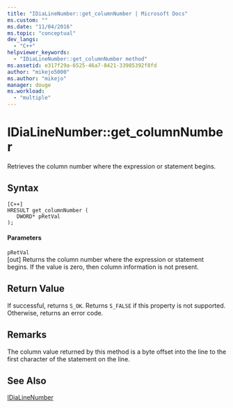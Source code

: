 ```yaml
---
title: "IDiaLineNumber::get_columnNumber | Microsoft Docs"
ms.custom: ""
ms.date: "11/04/2016"
ms.topic: "conceptual"
dev_langs: 
  - "C++"
helpviewer_keywords: 
  - "IDiaLineNumber::get_columnNumber method"
ms.assetid: e317f29a-6525-46a7-8421-33985392f8fd
author: "mikejo5000"
ms.author: "mikejo"
manager: douge
ms.workload: 
  - "multiple"
---
```

# IDiaLineNumber::get_columnNumber
Retrieves the column number where the expression or statement begins.  
  
## Syntax  
  
```  
[C++]  
HRESULT get_columnNumber (   
   DWORD* pRetVal  
);  
```  
  
#### Parameters  
 `pRetVal`  
 [out] Returns the column number where the expression or statement begins. If the value is zero, then column information is not present.  
  
## Return Value  
 If successful, returns `S_OK`. Returns `S_FALSE` if this property is not supported. Otherwise, returns an error code.  
  
## Remarks  
 The column value returned by this method is a byte offset into the line to the first character of the statement on the line.  
  
## See Also  
 [IDiaLineNumber](../../debugger/debug-interface-access/idialinenumber.md)